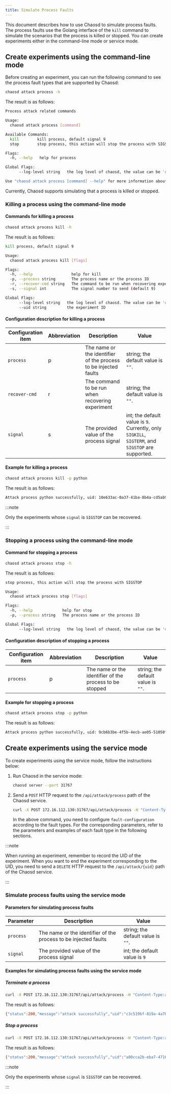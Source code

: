 ```yaml
---
title: Simulate Process Faults
---
```


This document describes how to use Chaosd to simulate process faults. The process faults use the Golang interface of the `kill` command to simulate the scenarios that the process is killed or stopped. You can create experiments either in the command-line mode or service mode.

## Create experiments using the command-line mode

Before creating an experiment, you can run the following command to see the process fault types that are supported by Chaosd:

```bash
chaosd attack process -h
```

The result is as follows:

```bash
Process attack related commands

Usage:
  chaosd attack process [command]

Available Commands:
  kill        kill process, default signal 9
  stop        stop process, this action will stop the process with SIGSTOP

Flags:
  -h, --help   help for process

Global Flags:
      --log-level string   the log level of chaosd, the value can be 'debug', 'info', 'warn' and 'error'

Use "chaosd attack process [command] --help" for more information about a command.
```

Currently, Chaosd supports simulating that a process is killed or stopped.

### Killing a process using the command-line mode

#### Commands for killing a process

```bash
chaosd attack process kill -h
```

The result is as follows:

```bash
kill process, default signal 9

Usage:
  chaosd attack process kill [flags]

Flags:
  -h, --help                 help for kill
  -p, --process string       The process name or the process ID
  -r, --recover-cmd string   The command to be run when recovering experiment
  -s, --signal int           The signal number to send (default 9)

Global Flags:
      --log-level string   the log level of chaosd. The value can be 'debug', 'info', 'warn' and 'error'
      --uid string         the experiment ID
```

#### Configuration description for killing a process

| Configuration item | Abbreviation | Description                                                     | Value                                                                                             |
| ------------------ | ------------ | --------------------------------------------------------------- | ------------------------------------------------------------------------------------------------- |
| `process`          | p            | The name or the identifier of the process to be injected faults | string; the default value is `""`.                                                                |
| `recover-cmd`      | r            | The command to be run when recovering experiment                | string; the default value is `""`.                                                                |
| `signal`           | s            | The provided value of the process signal                        | int; the default value is `9`. Currently, only `SIGKILL`, `SIGTERM`, and `SIGSTOP` are supported. |

#### Example for killing a process

```bash
chaosd attack process kill -p python
```

The result is as follows:

```bash
Attack process python successfully, uid: 10e633ac-0a37-41ba-8b4a-cd5ab92099f9
```

:::note

Only the experiments whose `signal` is `SIGSTOP` can be recovered.

:::

### Stopping a process using the command-line mode

#### Command for stopping a process

```bash
chaosd attack process stop -h
```

The result is as follows:

```bash
stop process, this action will stop the process with SIGSTOP

Usage:
  chaosd attack process stop [flags]

Flags:
  -h, --help             help for stop
  -p, --process string   The process name or the process ID

Global Flags:
      --log-level string   the log level of chaosd, the value can be 'debug', 'info', 'warn' and 'error'
```

#### Configuration description of stopping a process

| Configuration item | Abbreviation | Description                                             | Value                              |
| ------------------ | ------------ | ------------------------------------------------------- | ---------------------------------- |
| `process`          | p            | The name or the identifier of the process to be stopped | string; the default value is `""`. |

#### Example for stopping a process

```bash
chaosd attack process stop -p python
```

The result is as follows:

```bash
Attack process python successfully, uid: 9cb6b3be-4f5b-4ecb-ae05-51050fcd0010
```

## Create experiments using the service mode

To create experiments using the service mode, follow the instructions below:

1. Run Chaosd in the service mode:

   ```bash
   chaosd server --port 31767
   ```

2. Send a `POST` HTTP request to the `/api/attack/process` path of the Chaosd service.

   ```bash
   curl -X POST 172.16.112.130:31767/api/attack/process -H "Content-Type:application/json" -d '{fault-configuration}'
   ```

   In the above command, you need to configure `fault-configuration` according to the fault types. For the corresponding parameters, refer to the parameters and examples of each fault type in the following sections.

:::note

When running an experiment, remember to record the UID of the experiment. When you want to end the experiment corresponding to the UID, you need to send a `DELETE` HTTP request to the `/api/attack/{uid}` path of the Chaosd service.

:::

### Simulate process faults using the service mode

#### Parameters for simulating process faults

| Parameter | Description                                                     | Value                              |
| --------- | --------------------------------------------------------------- | ---------------------------------- |
| `process` | The name or the identifier of the process to be injected faults | string; the default value is `""`. |
| `signal`  | The provided value of the process signal                        | int; the default value is `9`      |

#### Examples for simulating process faults using the service mode

##### Terminate a process

```bash
curl -X POST 172.16.112.130:31767/api/attack/process -H "Content-Type:application/json" -d '{"process":"12345","signal":15}'
```

The result is as follows:

```bash
{"status":200,"message":"attack successfully","uid":"c3c519bf-819a-4a7b-97fb-e3d0814481fa"}
```

##### Stop a process

```bash
curl -X POST 172.16.112.130:31767/api/attack/process -H "Content-Type:application/json" -d '{"process":"12345","signal":19}'
```

The result is as follows:

```bash
{"status":200,"message":"attack successfully","uid":"a00cca2b-eba7-4716-86b3-3e66f94880f7"}
```

:::note

Only the experiments whose `signal` is `SIGSTOP` can be recovered.

:::
